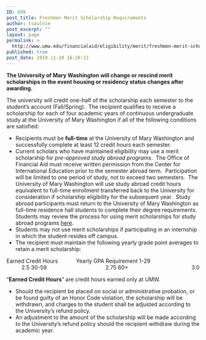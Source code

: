 ```yaml
---
ID: 699
post_title: Freshmen Merit Scholarship Requirements
author: tsaulnie
post_excerpt: ""
layout: page
permalink: >
  http://www.umw.edu/financialaid/eligibility/merit/freshmen-merit-scholarship-requirements/
published: true
post_date: 2019-11-20 16:26:11
---
```

<strong>The University of Mary Washington will change or rescind merit scholarships in the event housing or residency status changes after awarding</strong><strong>.</strong>

The university will credit one-half of the scholarship each semester to the student’s account (Fall/Spring).  The recipient qualifies to receive a scholarship for each of four academic years of continuous undergraduate study at the University of Mary Washington if all of the following conditions are satisfied:
<ul>
 	<li>Recipients must be <strong>full-time</strong> at the University of Mary Washington and successfully complete at least 12 credit hours each semester.</li>
 	<li>Current scholars who have maintained eligibility may use a merit scholarship for <em>pre-approved study abroad programs</em>.  The Office of Financial Aid must receive written permission from the Center for International Education prior to the semester abroad term.  Participation will be limited to one period of study, not to exceed two semesters.  The University of Mary Washington will use study abroad credit hours equivalent to full-time enrollment transferred back to the University for consideration if scholarship eligibility for the subsequent year.  Study abroad participants must return to the University of Mary Washington as full-time residence hall students to complete their degree requirements. Students may review the process for using merit scholarships for study abroad programs <a href="http://www.umw.edu/financialaid/eligibility/study-abroad">here</a>.</li>
 	<li>Students may not use merit scholarships if participating in an internship in which the student resides off campus.</li>
 	<li>The recipient must maintain the following yearly grade point averages to retain a merit scholarship:</li>
</ul>
Earned Credit Hours            Yearly GPA Requirement
1-29                                          2.5
30-59                                       2.75
60+                                          3.0

“<strong>Earned Credit Hours</strong>” are credit hours earned only at UMW.
<ul>
 	<li>Should the recipient be placed on social or administrative probation, or be found guilty of an
Honor Code violation, the scholarship will be withdrawn, and charges to the student shall be
adjusted according to the University’s refund policy.</li>
 	<li>An adjustment to the amount of the scholarship will be made according to the University’s refund
policy should the recipient withdraw during the academic year.</li>
</ul>